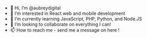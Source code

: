 - 👋 Hi, I’m @aubreydigital
- 👀 I’m interested in React web and mobile development
- 🌱 I’m currently learning JavaScript, PHP, Python, and Node.JS
- 💞️ I’m looking to collaborate on everything I can!
- 📫 How to reach me - send me a message on here !

<!---
aubreydigital/aubreydigital is a ✨ special ✨ repository because its `README.md` (this file) appears on your GitHub profile.
You can click the Preview link to take a look at your changes.
--->
